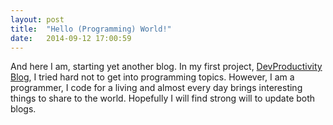 ```yaml
---
layout: post
title:  "Hello (Programming) World!"
date:   2014-09-12 17:00:59
---
```


And here I am, starting yet another blog. In my first project, [DevProductivity Blog](http://devproductivity.wordpress.com), I tried hard not to get into programming topics. However, I am a programmer, I code for a living and almost every day brings interesting things to share to the world. Hopefully I will find strong will to update both blogs.
